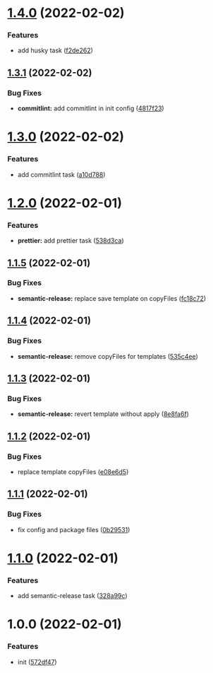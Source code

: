 # [1.4.0](https://github.com/releaseband/mrm-preset/compare/v1.3.1...v1.4.0) (2022-02-02)


### Features

* add husky task ([f2de262](https://github.com/releaseband/mrm-preset/commit/f2de26248ad0ae967531b050e4c98168ab75d988))

## [1.3.1](https://github.com/releaseband/mrm-preset/compare/v1.3.0...v1.3.1) (2022-02-02)


### Bug Fixes

* **commitlint:** add commitlint in init config ([4817f23](https://github.com/releaseband/mrm-preset/commit/4817f23ef9e1c0a1dc10b3b8795d0d95385ee8b6))

# [1.3.0](https://github.com/releaseband/mrm-preset/compare/v1.2.0...v1.3.0) (2022-02-02)


### Features

* add commitlint task ([a10d788](https://github.com/releaseband/mrm-preset/commit/a10d788bbdc910389053e81ce43ef149a3d12be9))

# [1.2.0](https://github.com/releaseband/mrm-preset/compare/v1.1.5...v1.2.0) (2022-02-01)


### Features

* **prettier:** add prettier task ([538d3ca](https://github.com/releaseband/mrm-preset/commit/538d3ca3e95a5ee8b1189d9af46e92600cc051d0))

## [1.1.5](https://github.com/releaseband/mrm-preset/compare/v1.1.4...v1.1.5) (2022-02-01)


### Bug Fixes

* **semantic-release:** replace save template on copyFiles ([fc18c72](https://github.com/releaseband/mrm-preset/commit/fc18c7256d9f3f0fb197e3bef4560c2c09f48195))

## [1.1.4](https://github.com/releaseband/mrm-preset/compare/v1.1.3...v1.1.4) (2022-02-01)


### Bug Fixes

* **semantic-release:** remove copyFiles for templates ([535c4ee](https://github.com/releaseband/mrm-preset/commit/535c4ee33b6aa1d0fcefb7c621044768d6dc480b))

## [1.1.3](https://github.com/releaseband/mrm-preset/compare/v1.1.2...v1.1.3) (2022-02-01)


### Bug Fixes

* **semantic-release:** revert template without apply ([8e8fa6f](https://github.com/releaseband/mrm-preset/commit/8e8fa6f25313052de7ad289b2e257a307ad50821))

## [1.1.2](https://github.com/releaseband/mrm-preset/compare/v1.1.1...v1.1.2) (2022-02-01)


### Bug Fixes

* replace template copyFiles ([e08e6d5](https://github.com/releaseband/mrm-preset/commit/e08e6d539200785a3d443d23275a16898d8ee163))

## [1.1.1](https://github.com/releaseband/mrm-preset/compare/v1.1.0...v1.1.1) (2022-02-01)


### Bug Fixes

* fix config and package files ([0b29531](https://github.com/releaseband/mrm-preset/commit/0b29531d13200f2f21f16a6681ff27595d8b22f6))

# [1.1.0](https://github.com/releaseband/mrm-preset/compare/v1.0.0...v1.1.0) (2022-02-01)


### Features

* add semantic-release task ([328a99c](https://github.com/releaseband/mrm-preset/commit/328a99c4fb8e3dcfe441dac17723f211dd49f58f))

# 1.0.0 (2022-02-01)


### Features

* init ([572df47](https://github.com/releaseband/mrm-preset/commit/572df47deaf4543ad5363e60ef6e00c5e2fed339))
